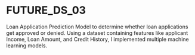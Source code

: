 # FUTURE_DS_03
Loan Application Prediction Model to determine whether loan applications get approved or denied. 
Using a dataset containing features like applicant Income, Loan Amount, and Credit History, I implemented multiple machine learning models.
